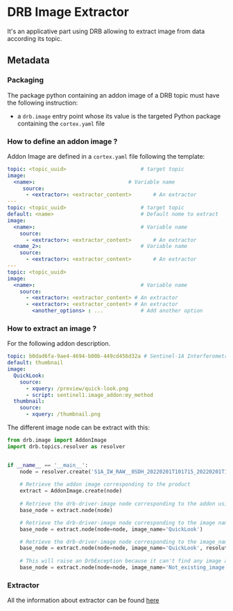 # DRB Image Extractor
It's an applicative part using DRB allowing to extract image from
data according its topic.

## Metadata

### Packaging
The package python containing an addon image of a DRB topic must have the following
instruction:
 - a `drb.image` entry point whose its value is the targeted Python
   package containing the `cortex.yaml` file

### How to define an addon image ?
Addon Image are defined in a `cortex.yaml` file following the template:
```yaml
topic: <topic_uuid>                        # target topic
image:
  <name>:                              # Variable name
     source:
      - <extractor>: <extractor_content>       # An extractor
---
topic: <topic_uuid>                        # target topic
default: <name>                            # Default nome to extract
image:
  <name>:                                  # Variable name
    source:
      - <extractor>: <extractor_content>       # An extractor
  <name_2>:                                # Variable name
    source:
      - <extractor>: <extractor_content>       # An extractor
---
topic: <topic_uuid>
image:  
  <name>:                                  # Variable name
    source:
      - <extractor>: <extractor_content> # An extractor
      - <extractor>: <extractor_content> # An extractor
        <another_options> : ...            # Add another option
```


### How to extract an image ?

For the following addon description.

```yaml
topic: b0dad6fa-9ae4-4694-b00b-449cd456d32a # Sentinel-1A Interferometric Wide Swath Level 1 S Product
default: thumbnail
image:  
  QuickLook:                                  
    source:
      - xquery: /preview/quick-look.png
      - script: sentinel1.image_addon:my_method 
  thumbnail:
    source:
      - xquery: /thumbnail.png
```

The different image node can be extract with this:

```python
from drb.image import AddonImage
import drb.topics.resolver as resolver


if __name__ == '__main__':
    node = resolver.create('S1A_IW_RAW__0SDH_20220201T101715_20220201T101734_041718_04F6C6_A26E.SAFE')
    
    # Retrieve the addon image corresponding to the product
    extract = AddonImage.create(node)
    
    # Retrieve the drb-driver-image node corresponding to the addon using the default extraction, here thumbnail
    base_node = extract.node(node) 

    # Retrieve the drb-driver-image node corresponding to the image name and by default the first resolution
    base_node = extract.node(node=node, image_name='QuickLook') 

    # Retrieve the drb-driver-image node corresponding to the image_name and resolution given in argument
    base_node = extract.node(node=node, image_name='QuickLook', resolution='10m')
    
    # This will raise an DrbException because it can't find any image addon
    base_node = extract.node(node=node, image_name='Not_existing_image')
```
### Extractor

All the information about extractor can be found [here](https://gitlab.com/drb-python/metadata/extractor)

